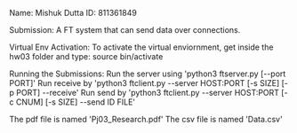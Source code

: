 Name: Mishuk Dutta
ID: 811361849

Submission: 
	    A FT system that can send data over connections. 

Virtual Env Activation:
	    To activate the virtual enviornment, 
	    get inside the hw03 folder and type:
						source bin/activate

Running the Submissions:
	Run the server using 'python3 ftserver.py [--port PORT]'
	Run receive by 'python3 ftclient.py --server HOST:PORT [-s SIZE] [-p PORT] --receive'
	Run send by 'python3 ftclient.py --server HOST:PORT [-c CNUM] [-s SIZE] --send ID FILE'

The pdf file is named 'Pj03_Research.pdf'
The csv file is named 'Data.csv'

